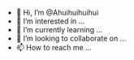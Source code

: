 - 👋 Hi, I’m @Ahuihuihuihui
- 👀 I’m interested in ...
- 🌱 I’m currently learning ...
- 💞️ I’m looking to collaborate on ...
- 📫 How to reach me ...

<!---
Ahuihuihuihui/Ahuihuihuihui is a ✨ special ✨ repository because its `README.md` (this file) appears on your GitHub profile.
You can click the Preview link to take a look at your changes.
--->
